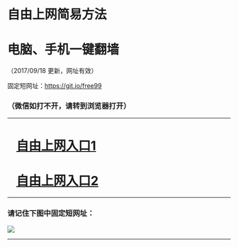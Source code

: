 ﻿# 自由上网简易方法

# 电脑、手机一键翻墙

（2017/09/18 更新，网址有效）

固定短网址：https://git.io/free99

### （微信如打不开，请转到浏览器打开）


***





# &nbsp;&nbsp; <a href="http://ft2980722741.fwq-tz1005.info/fwqtz01.html?t=091800113692 " target="_blank">自由上网入口1</a>
# &nbsp;&nbsp; <a href="http://ft2985512488.fwq-tz1006.info/fwqtz02.html?t=091800112347 " target="_blank">自由上网入口2</a>
***

### 请记住下图中固定短网址：

<img src="https://s3-us-west-2.amazonaws.com/fwq-1001/yjfq-20170905okok.png" /> 


***

